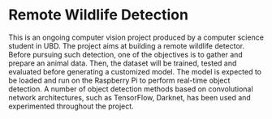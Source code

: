 # Remote Wildlife Detection

This is an ongoing computer vision project produced by a computer science student in UBD. The project aims at building a remote wildlife detector. Before pursuing such detection, one of the objectives is to gather and prepare an animal data. Then, the dataset will be trained, tested and evaluated before generating a customized model. The model is expected to be loaded and run on the Raspberry Pi to perform real-time object detection. A number of object detection methods based on convolutional network architectures, such as TensorFlow, Darknet, has been used and experimented throughout the project.
